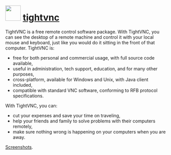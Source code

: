 # <img src="https://cdn.jsdelivr.net/gh/chocolatey-community/chocolatey-coreteampackages@edba4a5849ff756e767cba86641bea97ff5721fe/icons/tightvnc.png" width="48" height="48"/> [tightvnc](https://chocolatey.org/packages/tightvnc)


TightVNC is a free remote control software package. With TightVNC, you can see the desktop of a remote machine and control it with your local mouse and keyboard, just like you would do it sitting in the front of that computer. TightVNC is:

* free for both personal and commercial usage, with full source code available,
* useful in administration, tech support, education, and for many other purposes,
* cross-platform, available for Windows and Unix, with Java client included,
* compatible with standard VNC software, conforming to RFB protocol specifications.

With TightVNC, you can:
* cut your expenses and save your time on traveling,
* help your friends and family to solve problems with their computers remotely,
* make sure nothing wrong is happening on your computers when you are away.

[Screenshots](http://www.tightvnc.com/screenshots.php).
